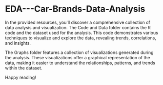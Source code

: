 # EDA---Car-Brands-Data-Analysis

In the provided resources, you'll discover a comprehensive collection of data analysis and visualization. The Code and Data folder contains the R code and the dataset used for the analysis. This code demonstrates various techniques to visualize and explore the data, revealing trends, correlations, and insights.

The Graphs folder features a collection of visualizations generated during the analysis. These visualizations offer a graphical representation of the data, making it easier to understand the relationships, patterns, and trends within the dataset.

Happy reading!
